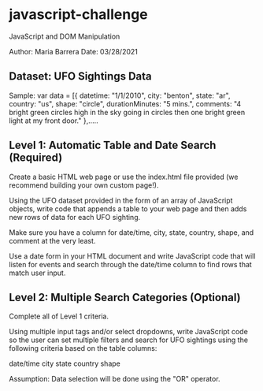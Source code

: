 # javascript-challenge
JavaScript and DOM Manipulation

Author: Maria Barrera
Date: 03/28/2021

## Dataset:  UFO Sightings Data
Sample:
var data = [{
    datetime: "1/1/2010",
    city: "benton",
    state: "ar",
    country: "us",
    shape: "circle",
    durationMinutes: "5 mins.",
    comments: "4 bright green circles high in the sky going in circles then one bright green light at my front door."
  },.....

## Level 1: Automatic Table and Date Search (Required)

Create a basic HTML web page or use the index.html file provided (we recommend building your own custom page!).

Using the UFO dataset provided in the form of an array of JavaScript objects, write code that appends a table to your web page and then adds new rows of data for each UFO sighting.

Make sure you have a column for date/time, city, state, country, shape, and comment at the very least.

Use a date form in your HTML document and write JavaScript code that will listen for events and search through the date/time column to find rows that match user input.

## Level 2: Multiple Search Categories (Optional)

Complete all of Level 1 criteria.

Using multiple input tags and/or select dropdowns, write JavaScript code so the user can set multiple filters and search for UFO sightings using the following criteria based on the table columns:

date/time
city
state
country
shape

Assumption:  Data selection will be done using the "OR" operator.
